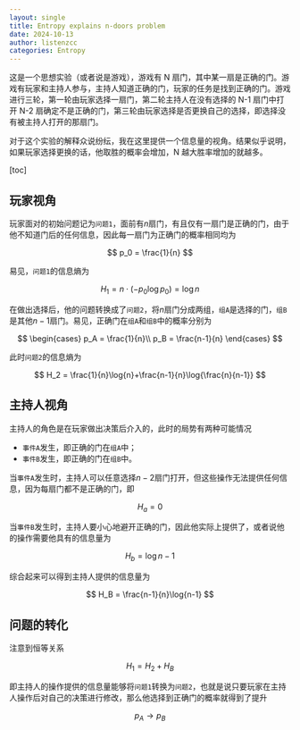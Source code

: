 ```yaml
---
layout: single
title: Entropy explains n-doors problem
date: 2024-10-13
author: listenzcc
categories: Entropy
---
```


这是一个思想实验（或者说是游戏），游戏有 N 扇门，其中某一扇是正确的门。游戏有玩家和主持人参与，主持人知道正确的门，玩家的任务是找到正确的门。游戏进行三轮，第一轮由玩家选择一扇门，第二轮主持人在没有选择的 N-1 扇门中打开 N-2 扇确定不是正确的门，第三轮由玩家选择是否更换自己的选择，即选择没有被主持人打开的那扇门。

对于这个实验的解释众说纷纭，我在这里提供一个信息量的视角。结果似乎说明，如果玩家选择更换的话，他取胜的概率会增加，N 越大胜率增加的就越多。

[toc]

## 玩家视角

玩家面对的初始问题记为`问题1`，面前有$n$扇门，有且仅有一扇门是正确的门，由于他不知道门后的任何信息，因此每一扇门为正确门的概率相同均为

$$
p_0 = \frac{1}{n}
$$

易见，`问题1`的信息熵为

$$
H_1 = n \cdot (-p_0 \log{p_0}) = \log{n}
$$

在做出选择后，他的问题转换成了`问题2`，将$n$扇门分成两组，`组A`是选择的门，`组B`是其他$n-1$扇门。易见，正确门在`组A`和`组B`中的概率分别为

$$
\begin{cases}
p_A = \frac{1}{n}\\
p_B = \frac{n-1}{n}
\end{cases}
$$

此时`问题2`的信息熵为

$$
H_2 = \frac{1}{n}\log{n}+\frac{n-1}{n}\log{\frac{n}{n-1}}
$$

## 主持人视角

主持人的角色是在玩家做出决策后介入的，此时的局势有两种可能情况

- `事件A`发生，即正确的门在`组A`中；
- `事件B`发生，即正确的门在`组B`中。

当`事件A`发生时，主持人可以任意选择$n-2$扇门打开，但这些操作无法提供任何信息，因为每扇门都不是正确的门，即

$$
H_a=0
$$

当`事件B`发生时，主持人要小心地避开正确的门，因此他实际上提供了，或者说他的操作需要他具有的信息量为

$$
H_b = \log{n-1}
$$

综合起来可以得到主持人提供的信息量为

$$
H_B = \frac{n-1}{n}\log{n-1}
$$

## 问题的转化

注意到恒等关系

$$
H_1 = H_2 + H_B
$$

即主持人的操作提供的信息量能够将`问题1`转换为`问题2`，也就是说只要玩家在主持人操作后对自己的决策进行修改，那么他选择到正确门的概率就得到了提升

$$
p_A \rightarrow p_B
$$
